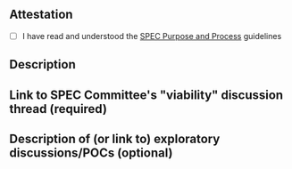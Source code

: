 <!-- Thanks for proposing a new SPEC! Make sure your PR title is descriptive and short. -->

## Attestation

- [ ] I have read and understood the [SPEC Purpose and Process](https://scientific-python.org/specs/purpose-and-process/) guidelines

## Description

<!--- Please summarize the purpose of this new SPEC, in 1-3 sentences. -->

## Link to SPEC Committee's "viability" discussion thread (required)

<!--
Insert a link to this proposal's initial viability discussion thread in
https://discuss.scientific-python.org/c/specs/ideas
-->

## Description of (or link to) exploratory discussions/POCs (optional)

<!--
SPEC guidelines suggest a first step of one of the following:

1. discuss the idea with at least one project in the ecosystem,
1. discuss the idea with at least one other member of the ecosystem, or
1. create a minimal, proof of concept (POC) prototype.

(see https://scientific-python.org/specs/purpose-and-process/#new-spec-proposals).
In this field, include a description of those preliminary steps and/or links to public discussions or POCs.
-->
